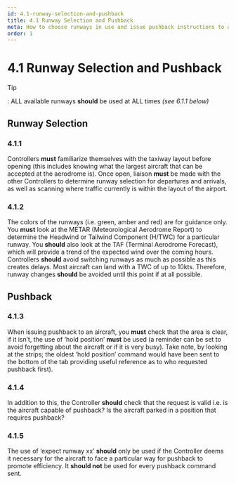 ```yaml
---
id: 4.1-runway-selection-and-pushback
title: 4.1 Runway Selection and Pushback
meta: How to choose runways in use and issue pushback instructions to aircraft
order: 1
---
```


# 4.1  Runway Selection and Pushback

 

Tip

: ALL available runways **should** be used at ALL times *(see 6.1.1 below)*

 

## Runway Selection 



### 4.1.1    

Controllers **must** familiarize themselves with the taxiway layout before opening (this includes knowing what the largest aircraft that can be accepted at the aerodrome is). Once open, liaison **must** be made with the other Controllers to determine runway selection for departures and arrivals, as well as scanning where traffic currently is within the layout of the airport.



### 4.1.2    

The colors of the runways (i.e. green, amber and red) are for guidance only. You **must** look at the METAR (Meteorological Aerodrome Report) to determine the Headwind or Tailwind Component (H/TWC) for a particular runway. You **should** also look at the TAF (Terminal Aerodrome Forecast), which will provide a trend of the expected wind over the coming hours. Controllers **should** avoid switching runways as much as possible as this creates delays. Most aircraft can land with a TWC of up to 10kts. Therefore, runway changes **should** be avoided until this point if at all possible.



## Pushback



### 4.1.3    

When issuing pushback to an aircraft, you **must** check that the area is clear, if it isn’t, the use of ‘hold position’ **must** be used (a reminder can be set to avoid forgetting about the aircraft or if it is very busy). Take note, by looking at the strips; the oldest ‘hold position’ command would have been sent to the bottom of the tab providing useful reference as to who requested pushback first).



### 4.1.4    

In addition to this, the Controller **should** check that the request is valid i.e. is the aircraft capable of pushback? Is the aircraft parked in a position that requires pushback?



### 4.1.5    

The use of ‘expect runway xx’ **should** only be used if the Controller deems it necessary for the aircraft to face a particular way for pushback to promote efficiency. It **should not** be used for every pushback command sent.
